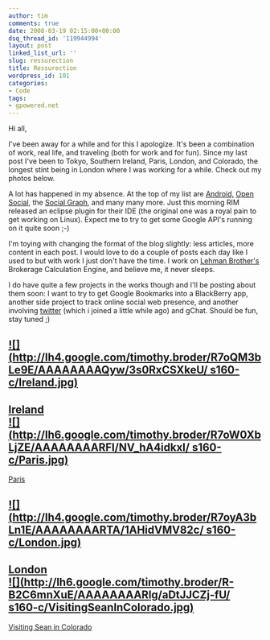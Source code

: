 ```yaml
---
author: tim
comments: true
date: 2008-03-19 02:15:00+00:00
dsq_thread_id: '119944994'
layout: post
linked_list_url: ''
slug: ressurection
title: Ressurection
wordpress_id: 101
categories:
- Code
tags:
- gpowered.net
---
```


Hi all,  
  
I've been away for a while and for this I apologize. It's been a combination
of work, real life, and traveling (both for work and for fun). Since my last
post I've been to Tokyo, Southern Ireland, Paris, London, and Colorado, the
longest stint being in London where I was working for a while. Check out my
photos below.  
  
A lot has happened in my absence. At the top of my list are
[Android,](http://code.google.com/android) [Open
Social](http://code.google.com/apis/opensocial), the [Social
Graph](http://code.google.com/apis/socialgraph), and many many more. Just this
morning RIM released an eclipse plugin for their IDE (the original one was a
royal pain to get working on Linux). Expect me to try to get some Google API's
running on it quite soon ;-)  
  
I'm toying with changing the format of the blog slightly: less articles, more
content in each post. I would love to do a couple of posts each day like I
used to but with work I just don't have the time. I work on [Lehman
Brother's](http://www.lehman.com) Brokerage Calculation Engine, and believe
me, it never sleeps.  
  
I do have quite a few projects in the works though and I'll be posting about
them soon: I want to try to get Google Bookmarks into a BlackBerry app,
another side project to track online social web presence, and another
involving [twitter](http://twitter.com/broderboy) (which i joined a little
while ago) and gChat. Should be fun, stay tuned ;)  
  
[![](http://lh4.google.com/timothy.broder/R7oQM3bLe9E/AAAAAAAAQyw/3s0RxCSXkeU/
s160-c/Ireland.jpg)](http://picasaweb.google.com/timothy.broder/Ireland)  
---  
[Ireland](http://picasaweb.google.com/timothy.broder/Ireland)  
[![](http://lh6.google.com/timothy.broder/R7oW0XbLjZE/AAAAAAAARFI/NV_hA4idkxI/
s160-c/Paris.jpg)](http://picasaweb.google.com/timothy.broder/Paris)  
---  
[Paris](http://picasaweb.google.com/timothy.broder/Paris)  
  
  
[![](http://lh4.google.com/timothy.broder/R7oyA3bLn1E/AAAAAAAARTA/1AHidVMV82c/
s160-c/London.jpg)](http://picasaweb.google.com/timothy.broder/London)  
---  
[London](http://picasaweb.google.com/timothy.broder/London)  
[![](http://lh6.google.com/timothy.broder/R-B2C6mnXuE/AAAAAAAARlg/aDtJJCZj-fU/
s160-c/VisitingSeanInColorado.jpg)](http://picasaweb.google.com/timothy.broder/VisitingSeanInColorado)  
---  
[Visiting Sean in
Colorado](http://picasaweb.google.com/timothy.broder/VisitingSeanInColorado)

